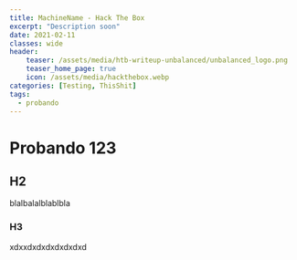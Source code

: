 ```yaml
---
title: MachineName - Hack The Box
excerpt: "Description soon"
date: 2021-02-11
classes: wide
header:
    teaser: /assets/media/htb-writeup-unbalanced/unbalanced_logo.png
    teaser_home_page: true
    icon: /assets/media/hackthebox.webp
categories: [Testing, ThisShit]
tags:  
  - probando
---
```


# Probando 123

## H2

blalbalalblablbla

### H3

xdxxdxdxdxdxdxdxd

